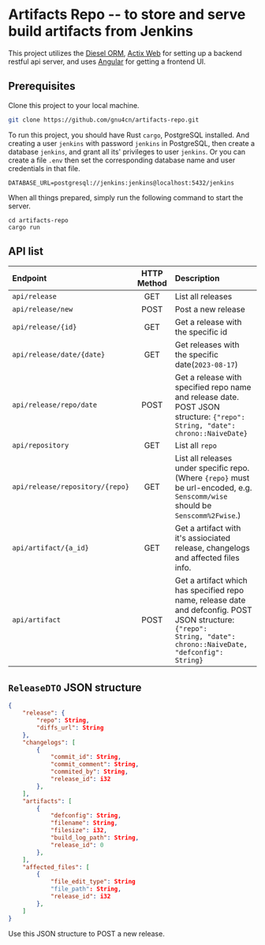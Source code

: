 # Artifacts Repo -- to store and serve build artifacts from Jenkins

This project utilizes the [Diesel ORM](https://diesel.rs), [Actix Web](https://actix.rs) for setting up a backend restful api server, and uses [Angular](https://angular.io) for getting a frontend UI.

## Prerequisites

Clone this project to your local machine.

```bash
git clone https://github.com/gnu4cn/artifacts-repo.git
```

To run this project, you should have Rust `cargo`, PostgreSQL installed. And creating a user `jenkins` with password `jenkins` in PostgreSQL, then create a database `jenkins`, and grant all its' privileges to user `jenkins`. Or you can create a file `.env` then set the corresponding database name and user credentials in that file.

```env
DATABASE_URL=postgresql://jenkins:jenkins@localhost:5432/jenkins
```

When all things prepared, simply run the following command to start the server.

```console
cd artifacts-repo
cargo run
```

## API list

| Endpoint | HTTP Method | Description |
| :-- | :-: | :-- |
| `api/release` | GET | List all releases |
| `api/release/new` | POST | Post a new release |
| `api/release/{id}` | GET | Get a release with the specific id |
| `api/release/date/{date}` | GET | Get releases with the specific date(`2023-08-17`) |
| `api/release/repo/date` | POST | Get a release with specified repo name and release date. POST JSON structure: <code>{"repo": String, "date": chrono::NaiveDate}</code> |
| `api/repository` | GET | List all `repo` |
| `api/release/repository/{repo}` | GET | List all releases under specific repo. (Where `{repo}` must be url-encoded, e.g. `Senscomm/wise` should be `Senscomm%2Fwise`.)|
| `api/artifact/{a_id}` | GET | Get a artifact with it's assiociated release, changelogs and affected files info. |
| `api/artifact` | POST | Get a artifact which has specified repo name, release date and defconfig. POST JSON structure: <code>{"repo": String, "date": chrono::NaiveDate, "defconfig": String}</code> |


## `ReleaseDTO` JSON structure

```json
{
    "release": {
        "repo": String,
        "diffs_url": String
    },
    "changelogs": [
        {
            "commit_id": String,
            "commit_comment": String,
            "commited_by": String,
            "release_id": i32
        },
    ],
    "artifacts": [
        {
            "defconfig": String,
            "filename": String,
            "filesize": i32,
            "build_log_path": String,
            "release_id": 0
        },
    ],
    "affected_files": [
        {
            "file_edit_type": String
            "file_path": String,
            "release_id": i32
        },
    ]
}
```

Use this JSON structure to POST a new release.
